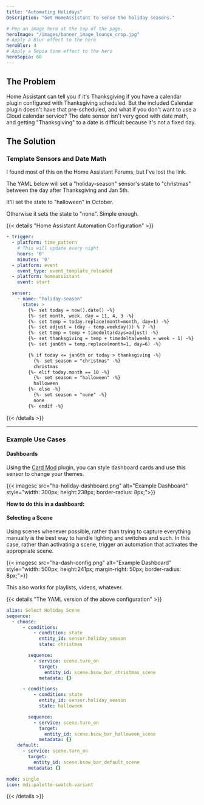 ```yaml
---
title: "Automating Holidays"
Description: "Get HomeAssistant to sense the holiday seasons."

# Pop an image hero at the top of the page.
heroImage: "/images/banner_image_lounge_crop.jpg"
# Apply a Blur effect to the hero 
heroBlur: 4
# Apply a Sepia tone effect to the hero
heroSepia: 60
---
```


## The Problem

Home Assistant can tell you if it's Thanksgiving if you have a calendar plugin configured with Thanksgiving scheduled. But the included Calendar plugin doesn't have that pre-scheduled, and what if you don't want to use a Cloud calendar service? The date sensor isn't very good with date math, and getting "Thanksgiving" to a date is difficult because it's not a fixed day.

## The Solution

### Template Sensors and Date Math

I found most of this on the Home Assistant Forums, but I've lost the link.

The YAML below will set a "holiday-season" sensor's state to "christmas" between the day after Thanksgiving and Jan 5th.

It'll set the state to "halloween" in October.

Otherwise it sets the state to "none". Simple enough.

{{< details "Home Assistant Automation Configuration" >}}
```yaml
- trigger:
  - platform: time_pattern
    # This will update every night
    hours: '0'
    minutes: '0'
  - platform: event
    event_type: event_template_reloaded
  - platform: homeassistant
    event: start

  sensor:
    - name: "holiday-season"
      state: >
        {%- set today = now().date() -%}
        {%- set month, week, day = 11, 4, 3 -%}
        {%- set temp = today.replace(month=month, day=1) -%}
        {%- set adjust = (day - temp.weekday()) % 7 -%}
        {%- set temp = temp + timedelta(days=adjust) -%}
        {%- set thanksgiving = temp + timedelta(weeks = week - 1) -%}
        {%- set jan6th = temp.replace(month=1, day=6) -%}

        {% if today <= jan6th or today > thanksgiving -%}
          {%- set season = "christmas" -%}
          christmas
        {%- elif today.month == 10 -%}
          {%- set season = "halloween" -%}
          halloween
        {%- else -%}
          {%- set season = "none" -%}
          none
        {%- endif -%}
```

{{< /details >}}

---

### Example Use Cases

#### Dashboards

Using the [Card Mod](https://community.home-assistant.io/t/card-mod-add-css-styles-to-any-lovelace-card/120744) plugin, you can style dashboard cards and use this sensor to change your themes.

{{< imagesc src="ha-holiday-dashboard.png" alt="Example Dashboard" style="width: 300px; height:238px; border-radius: 8px;">}}

**How to do this in a dashboard:**

#### Selecting a Scene

Using scenes whenever possible, rather than trying to capture everything manually is the best way to handle lighting and switches and such. In this case, rather than activating a scene, trigger an automation that activates the appropriate scene.

{{< imagesc src="ha-dash-config.png" alt="Example Dashboard" style="width: 500px; height:241px; margin-right: 50px; border-radius: 8px;">}}

This also works for playlists, videos, whatever.

{{< details "The YAML version of the above configuration" >}}
```yaml
alias: Select Holiday Scene
sequence:
  - choose:
      - conditions:
          - condition: state
            entity_id: sensor.holiday_season
            state: christmas

        sequence:
          - service: scene.turn_on
            target:
              entity_id: scene.bsow_bar_christmas_scene
            metadata: {}

      - conditions:
          - condition: state
            entity_id: sensor.holiday_season
            state: halloween

        sequence:
          - service: scene.turn_on
            target:
              entity_id: scene.bsow_bar_halloween_scene
            metadata: {}
    default:
      - service: scene.turn_on
        target:
          entity_id: scene.bsow_bar_default_scene
        metadata: {}

mode: single
icon: mdi:palette-swatch-variant
```

{{< /details >}}
